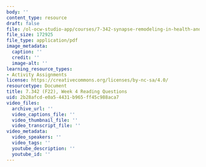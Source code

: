 ```yaml
---
body: ''
content_type: resource
draft: false
file: /ol-ocw-studio-app/courses/7-342-synapse-remodeling-in-health-and-disease-fall-2022/mit7_342_f22_wk04_reading_q.pdf
file_size: 172925
file_type: application/pdf
image_metadata:
  caption: ''
  credit: ''
  image-alt: ''
learning_resource_types:
- Activity Assignments
license: https://creativecommons.org/licenses/by-nc-sa/4.0/
resourcetype: Document
title: 7.342 (F22), Week 4 Reading Questions
uid: 2b28afcd-e0a5-4431-b965-ff45c988aca7
video_files:
  archive_url: ''
  video_captions_file: ''
  video_thumbnail_file: ''
  video_transcript_file: ''
video_metadata:
  video_speakers: ''
  video_tags: ''
  youtube_description: ''
  youtube_id: ''
---
```


